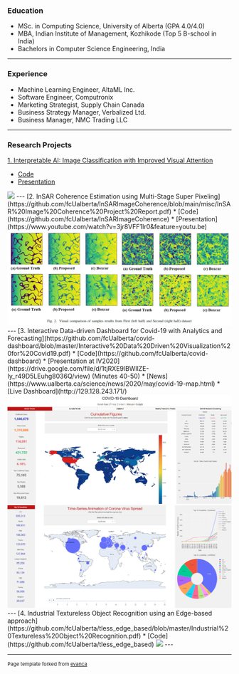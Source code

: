 ### Education

- MSc. in Computing Science, University of Alberta (GPA 4.0/4.0)
- MBA, Indian Institute of Management, Kozhikode (Top 5 B-school in India)
- Bachelors in Computer Science Engineering, India

---

### Experience

- Machine Learning Engineer, AltaML Inc.
- Software Engineer, Computronix
- Marketing Strategist, Supply Chain Canada
- Business Strategy Manager, Verbalized Ltd.
- Business Manager, NMC Trading LLC

---

### Research Projects

[1. Interpretable AI: Image Classification with Improved Visual Attention](https://github.com/fcUalberta/UAlberta-Multimedia-Masters-Program-Interpretable-AI-Part_1_2/blob/master/Feature_CAM_Interpretable_AI_In_Image_Classification.pdf)
* [Code](https://github.com/fcUalberta/UAlberta-Multimedia-Masters-Program-Interpretable-AI-Part_1_2) 
* [Presentation](https://www.youtube.com/watch?v=EqVQBJbPpvk)
<img src="https://github.com/fcUalberta/UAlberta-Multimedia-Masters-Program-Interpretable-AI-Part_1_2/blob/master/Results/fig1_12.png?raw=true"/>
---
[2. InSAR Coherence Estimation using Multi-Stage Super Pixeling](https://github.com/fcUalberta/InSARImageCoherence/blob/main/misc/InSAR%20Image%20Coherence%20Project%20Report.pdf)
* [Code](https://github.com/fcUalberta/InSARImageCoherence) 
* [Presentation](https://www.youtube.com/watch?v=3jr8VFF1Ir0&feature=youtu.be)
<img src="https://github.com/fcUalberta/InSARImageCoherence/blob/main/misc/results.PNG?raw=true"/>
---
[3. Interactive Data-driven Dashboard for Covid-19 with Analytics and Forecasting](https://github.com/fcUalberta/covid-dashboard/blob/master/Interactive%20Data%20Driven%20Visualization%20for%20Covid19.pdf)
* [Code](https://github.com/fcUalberta/covid-dashboard) 
* [Presentation at IV2020](https://drive.google.com/file/d/1tjRXE9lBWllZE-Iy_r49D5LEuhg8036Q/view) (Minutes 40-50)
* [News](https://www.ualberta.ca/science/news/2020/may/covid-19-map.html)
* [Live Dashboard](http://129.128.243.171/)
<img src="https://github.com/fcUalberta/covid-dashboard/blob/master/tab11.png?raw=true"/>
<img src="https://github.com/fcUalberta/covid-dashboard/blob/master/tab12.png?raw=true"/>
---
[4. Industrial Textureless Object Recognition using an Edge-based approach](https://github.com/fcUalberta/tless_edge_based/blob/master/Industrial%20Textureless%20Object%20Recognition.pdf)
* [Code](https://github.com/fcUalberta/tless_edge_based) 
<img src="https://github.com/fcUalberta/tless_edge_based/blob/master/images_for_readme/features.jpg?raw=true"/>
---


---
<p style="font-size:11px">Page template forked from <a href="https://github.com/evanca/quick-portfolio">evanca</a></p> 
<!-- Remove above link if you don't want to attibute -->
